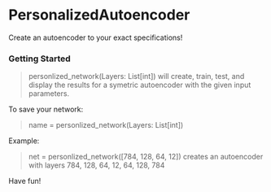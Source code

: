 # PersonalizedAutoencoder
Create an autoencoder to your exact specifications!

### Getting Started

> personlized_network(Layers: List[int])
will create, train, test, and display the results for a symetric autoencoder with the given input parameters. 

To save your network:
> name = personlized_network(Layers: List[int])


Example:
> net = personlized_network([784, 128, 64, 12])
creates an autoencoder with layers 784, 128, 64, 12, 64, 128, 784

Have fun!
